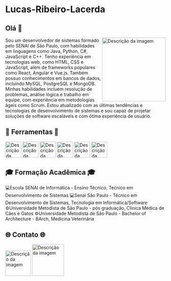 # Lucas-Ribeiro-Lacerda

## Olá 👋

<img src="https://github.com/lrlacerda/Lucas-Ribeiro-Lacerda/blob/main/img/img-headne.png" alt="Descrição da imagem" align="right" width="200">
Sou um desenvolvedor de sistemas formado pelo SENAI de São Paulo, com habilidades em linguagens como Java, Python, C#, JavaScript e C++. Tenho experiência em tecnologias web, como HTML, CSS e JavaScript, além de frameworks populares como React, Angular e Vue.js. Também possuo conhecimentos em bancos de dados, incluindo MySQL, PostgreSQL e MongoDB. Minhas habilidades incluem resolução de problemas, análise lógica e trabalho em equipe, com experiência em metodologias ágeis como Scrum. Estou atualizado com as últimas tendências e tecnologias de desenvolvimento de sistemas e sou capaz de projetar soluções de software escaláveis e com ótima experiência de usuário.

## 🔧 Ferramentas 🔧

<div>
  <img src="https://github.com/lrlacerda/Lucas-Ribeiro-Lacerda/blob/main/img/csharp-original.svg" alt="Descrição da imagem" width="50">
  <img src="https://github.com/lrlacerda/Lucas-Ribeiro-Lacerda/blob/main/img/javascript-plain.svg" alt="Descrição da imagem" width="50">
  <img src="https://github.com/lrlacerda/Lucas-Ribeiro-Lacerda/blob/main/img/react-original.svg" alt="Descrição da imagem" width="50">
  <img src="https://github.com/lrlacerda/Lucas-Ribeiro-Lacerda/blob/main/img/html5-original.svg" alt="Descrição da imagem" width="50">
  <img src="https://github.com/lrlacerda/Lucas-Ribeiro-Lacerda/blob/main/img/css3-original.svg" alt="Descrição da imagem" width="50">
  <img src="https://github.com/lrlacerda/Lucas-Ribeiro-Lacerda/blob/main/img/azure-original.svg" alt="Descrição da imagem" width="50">
</div>

##

## 🎓 Formação Acadêmica 🎓

💻Escola SENAI de Informática - Ensino Técnico, Tecnico em Desenvolvimento de Sistemas
💻Senai São Paulo - Técnico em Desenvolvimento de Sistemas, Tecnologia em Informática/Software
⚙️Universidade Metodista de São Paulo - pós graduação, Clinica Médica de Cães e Gatos
⚙️Universidade Metodista de São Paulo - Bachelor of Architecture - BArch, Medicina Veterinária

## 🌐 Contato 🌐

<div>
  <a href="URL"><img src="https://github.com/lrlacerda/Lucas-Ribeiro-Lacerda/blob/main/img/68747470733a2f2f696d672e736869656c64732e696f2f62616467652f2d476d61696c2d2532333333333f7374796c653d666f722d7468652d6261646765266c6f676f3d676d61696c266c6f676f436f6c6f723d7768.svg" alt="Descrição da imagem" width="80"></a>
  <a href="https://www.linkedin.com/in/lucasribeirolacerda/"> <img src="https://github.com/lrlacerda/Lucas-Ribeiro-Lacerda/blob/main/img/68747470733a2f2f696d672e736869656c64732e696f2f62616467652f2d4c696e6b6564496e2d2532333030373742353f7374796c653d666f722d7468652d6261646765266c6f676f3d6c696e6b6564696e266c6f67.svg" alt="Descrição da imagem" width="100"></a>
</div>



